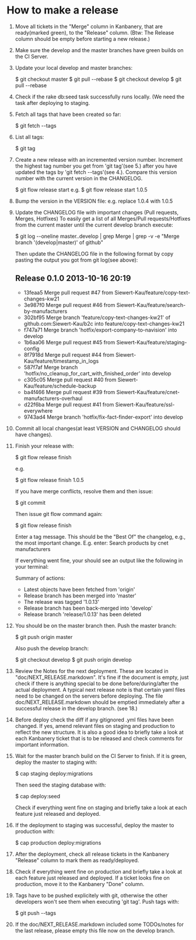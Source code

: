 # How to make a release

1. Move all tickets in the "Merge" column in Kanbanery, that are ready(marked green), to
   the "Release" column. (Btw: The Release column should be empty before starting a new
   release.)

2. Make sure the develop and the master branches have green builds on the CI Server.

3. Update your local develop and master branches:

   $ git checkout master
   $ git pull --rebase
   $ git checkout develop
   $ git pull --rebase

4. Check if the rake db:seed task successfully runs locally. (We need the task after
   deploying to staging.

5. Fetch all tags that have been created so far:

   $ git fetch --tags


6. List all tags:

   $ git tag


7. Create a new release with an incremented version number. Increment the highest tag
   number you get from 'git tag'(see 5.) after you have updated the tags by
   'git fetch --tags'(see 4.). Compare this version number with the current version in the
    CHANGELOG.

   $ git flow release start <new-version-nummer>
   e.g.
   $ git flow release start 1.0.5


8. Bump the version in the VERSION file:
   e.g. replace 1.0.4 with 1.0.5

9. Update the CHANGELOG file with important changes (Pull requests, Merges, Hotfixes) To
   easily get a list of all Merges/Pull requests/Hotfixes from the current master until
   the current develop branch execute:

   $ git log --oneline master..develop | grep Merge | grep -v -e "Merge branch '\(develop\|master\)' of github"

   Then update the CHANGELOG file in the following format by copy pasting the output you
   got from git log(see above):

   Release 0.1.0 2013-10-16 20:19
   ------------------------------
   * 13feaa5 Merge pull request #47 from Siewert-Kau/feature/copy-text-changes-kw21
   * 3e987f0 Merge pull request #46 from Siewert-Kau/feature/search-by-manufacturers
   * 302bf95 Merge branch 'feature/copy-text-changes-kw21' of github.com:Siewert-Kau/b2c into feature/copy-text-changes-kw21
   * f747a71 Merge branch 'hotfix/export-company-to-navision' into develop
   * 1b6aa06 Merge pull request #45 from Siewert-Kau/feature/staging-config
   * 8f7918d Merge pull request #44 from Siewert-Kau/feature/timestamp_in_logs
   * 587f7af Merge branch 'hotfix/no_cleanup_for_cart_with_finished_order' into develop
   * c305c05 Merge pull request #40 from Siewert-Kau/feature/schedule-backup
   * ba4f466 Merge pull request #39 from Siewert-Kau/feature/cnet-manufacturers-overhaul
   * d22f6ba Merge pull request #41 from Siewert-Kau/feature/ssl-everywhere
   * 9743ad4 Merge branch 'hotfix/fix-fact-finder-export' into develop


10. Commit all local changes(at least VERSION and CHANGELOG should have changes).

11. Finish your release with:

    $ git flow release finish <new-version-number>

    e.g.

    $ git flow release finish 1.0.5

    If you have merge conflicts, resolve them and then issue:

    $ git commit

    Then issue git flow command again:

    $ git flow release finish <new-version-number>

    Enter a tag message. This should be the "Best Of" the changelog, e.g., the most
    important change.  E.g. enter: Search products by cnet manufacturers

    If everything went fine, your should see an output like the following in your terminal:

    Summary of actions:
    - Latest objects have been fetched from 'origin'
    - Release branch has been merged into 'master'
    - The release was tagged '1.0.13'
    - Release branch has been back-merged into 'develop'
    - Release branch 'release/1.0.13' has been deleted


12. You should be on the master branch then. Push the master branch:

    $ git push origin master

    Also push the develop branch:

    $ git checkout develop
    $ git push origin develop


13. Review the Notes for the next deployment. These are located in
    "doc/NEXT_RELEASE.markdown". It's fine if the document is empty, just check if there
    is anything special to be done before/during/after the actual deployment. A typical next
    release note is that certain yaml files need to be changed on the servers before
    deploying. The file doc/NEXT_RELEASE.markdown should be emptied immediately after
    a successful release in the develop branch. (see 18.)

14. Before deploy check the diff if any gitignored .yml files have been changed. If yes,
    amend relevant files on staging and production to reflect the new structure.
    It is also a good idea to briefly take a look at each Kanbanery ticket that is to be
    released and check comments for important information.

15. Wait for the master branch build on the CI Server to finish. If it is green, deploy
    the master to staging with:

    $ cap staging deploy:migrations

    Then seed the staging database with:

    $ cap deploy:seed

    Check if everything went fine on staging and briefly take a look at each feature just
    released and deployed.

16. If the deployment to staging was successful, deploy the master to production with:

    $ cap production deploy:migrations

17. After the deployment, check all release tickets in the Kanbanery "Release" column to
    mark them as ready/deployed.

18. Check if everything went fine on production and briefly take a look at each feature
    just released and deployed. If a ticket looks fine on production, move it to the
    Kanbanery "Done" column.

18. Tags have to be pushed explicitely with git, otherwise the other developers won't see
    them when executing 'git tag'. Push tags with:

    $ git push --tags

19. If the doc/NEXT_RELEASE.markdown included some TODOs/notes for the last release,
    please empty this file now on the develop branch.
